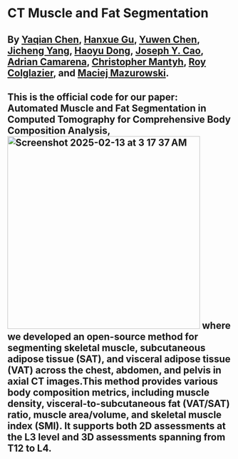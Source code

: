 # CT Muscle and Fat Segmentation

**By** [Yaqian Chen](https://scholar.google.com/citations?user=iegKFuQAAAAJ&hl=en), [Hanxue Gu](https://scholar.google.com/citations?user=aGjCpQUAAAAJ&hl=en&oi=ao), [Yuwen Chen](https://scholar.google.com/citations?user=61s49p0AAAAJ&hl=en&oi=ao), [Jicheng Yang](https://scholar.google.com/citations?user=jGv3bRUAAAAJ&hl=en&oi=ao), [Haoyu Dong](https://scholar.google.com/citations?user=eZVEUCIAAAAJ&hl=en&oi=ao), [Joseph Y. Cao](#), [Adrian Camarena](#), [Christopher Mantyh](#), [Roy Colglazier](#), and [Maciej Mazurowski](https://scholar.google.com/citations?user=HlxjJPQAAAAJ&hl=en&oi=ao).
-
This is the official code for our paper:  
**Automated Muscle and Fat Segmentation in Computed Tomography for Comprehensive Body Composition Analysis**, 
<img width="432" alt="Screenshot 2025-02-13 at 3 17 37 AM" src="https://github.com/user-attachments/assets/6a5db7af-a005-4779-82e3-4d5242ba12d1" />
where we developed an open-source method for segmenting skeletal muscle, subcutaneous adipose tissue (SAT), and visceral adipose tissue (VAT) across the chest, abdomen, and pelvis in axial CT images.This method provides various body composition metrics, including muscle density, visceral-to-subcutaneous fat (VAT/SAT) ratio, muscle area/volume, and skeletal muscle index (SMI). It supports both 2D assessments at the L3 level and 3D assessments spanning from T12 to L4.
-
